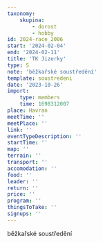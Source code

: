 ```yaml
---
taxonomy:
    skupina:
        - dorost
        - hobby
id: 2024-race_2006
start: '2024-02-04'
end: '2024-02-11'
title: 'TK Jizerky'
type: S
note: 'běžkařské soustředění'
template: soustredeni
date: '2023-10-26'
import:
    type: members
    time: 1698312007
place: Havran
meetTime: ''
meetPlace: ''
link: ''
eventTypeDescription: ''
startTime: ''
map: ''
terrain: ''
transport: ''
accomodation: ''
food: ''
leader: ''
return: ''
price: ''
program: ''
thingsToTake: ''
signups: ''
---
```


běžkařské soustředění
